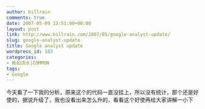 ```yaml
---
author: billrain
comments: true
date: 2007-05-09 12:51:00+00:00
layout: post
link: http://www.billrain.com/2007/05/google-analyst-update/
slug: google-analyst-update
title: Google analyst update
wordpress_id: 183
categories:
- 帐如流水|COMMON
tags:
- Google
---
```


今天看了一下我的分析，原来这个的代码一直没挂上，所以没有统计，那个还是好使的，据说升级了，我也没看出来怎么升的，看看这个好使再给大家讲解一小下
